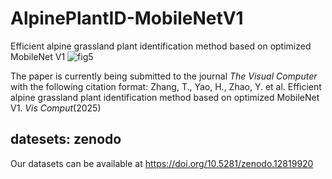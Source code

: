 # AlpinePlantID-MobileNetV1
Efficient alpine grassland plant identification method based on optimized MobileNet V1
![fig5](https://github.com/user-attachments/assets/eff1956d-4635-48e0-b661-fed39ae381b6)

The paper is currently being submitted to the journal *The Visual Computer* with the following citation format:
Zhang, T., Yao, H., Zhao, Y. et al. Efficient alpine grassland plant identification method based on optimized MobileNet V1. *Vis Comput*(2025)
## datesets: zenodo
Our datasets can be available at https://doi.org/10.5281/zenodo.12819920
